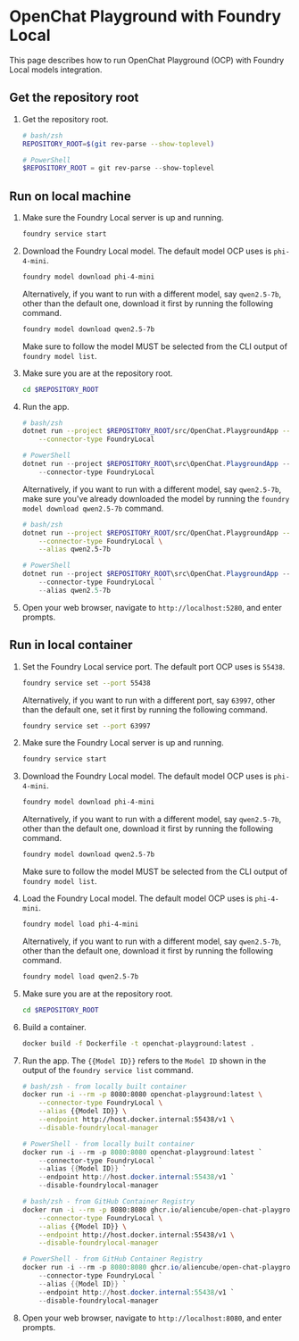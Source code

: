 # OpenChat Playground with Foundry Local

This page describes how to run OpenChat Playground (OCP) with Foundry Local models integration.

## Get the repository root

1. Get the repository root.

    ```bash
    # bash/zsh
    REPOSITORY_ROOT=$(git rev-parse --show-toplevel)
    ```

    ```powershell
    # PowerShell
    $REPOSITORY_ROOT = git rev-parse --show-toplevel
    ```

## Run on local machine

1. Make sure the Foundry Local server is up and running.

    ```bash
    foundry service start
    ```

1. Download the Foundry Local model. The default model OCP uses is `phi-4-mini`.

    ```bash
    foundry model download phi-4-mini
    ```

   Alternatively, if you want to run with a different model, say `qwen2.5-7b`, other than the default one, download it first by running the following command.

    ```bash
    foundry model download qwen2.5-7b
    ```

   Make sure to follow the model MUST be selected from the CLI output of `foundry model list`.

1. Make sure you are at the repository root.

    ```bash
    cd $REPOSITORY_ROOT
    ```

1. Run the app.

    ```bash
    # bash/zsh
    dotnet run --project $REPOSITORY_ROOT/src/OpenChat.PlaygroundApp -- \
        --connector-type FoundryLocal
    ```

    ```powershell
    # PowerShell
    dotnet run --project $REPOSITORY_ROOT\src\OpenChat.PlaygroundApp -- `
        --connector-type FoundryLocal
    ```

   Alternatively, if you want to run with a different model, say `qwen2.5-7b`, make sure you've already downloaded the model by running the `foundry model download qwen2.5-7b` command.

    ```bash
    # bash/zsh
    dotnet run --project $REPOSITORY_ROOT/src/OpenChat.PlaygroundApp -- \
        --connector-type FoundryLocal \
        --alias qwen2.5-7b
    ```

    ```powershell
    # PowerShell
    dotnet run --project $REPOSITORY_ROOT\src\OpenChat.PlaygroundApp -- `
        --connector-type FoundryLocal `
        --alias qwen2.5-7b
    ```

1. Open your web browser, navigate to `http://localhost:5280`, and enter prompts.

## Run in local container

1. Set the Foundry Local service port. The default port OCP uses is `55438`.

    ```bash
    foundry service set --port 55438
    ```

   Alternatively, if you want to run with a different port, say `63997`, other than the default one, set it first by running the following command.

    ```bash
    foundry service set --port 63997
    ```

1. Make sure the Foundry Local server is up and running.

    ```bash
    foundry service start
    ```

1. Download the Foundry Local model. The default model OCP uses is `phi-4-mini`.

    ```bash
    foundry model download phi-4-mini
    ```

   Alternatively, if you want to run with a different model, say `qwen2.5-7b`, other than the default one, download it first by running the following command.

    ```bash
    foundry model download qwen2.5-7b
    ```

   Make sure to follow the model MUST be selected from the CLI output of `foundry model list`.

1. Load the Foundry Local model. The default model OCP uses is `phi-4-mini`.

    ```bash
    foundry model load phi-4-mini
    ```

   Alternatively, if you want to run with a different model, say `qwen2.5-7b`, other than the default one, download it first by running the following command.

    ```bash
    foundry model load qwen2.5-7b
    ```

1. Make sure you are at the repository root.

    ```bash
    cd $REPOSITORY_ROOT
    ```

1. Build a container.

    ```bash
    docker build -f Dockerfile -t openchat-playground:latest .
    ```

 1. Run the app. The `{{Model ID}}` refers to the `Model ID` shown in the output of the `foundry service list` command.

    ```bash
    # bash/zsh - from locally built container
    docker run -i --rm -p 8080:8080 openchat-playground:latest \
        --connector-type FoundryLocal \
        --alias {{Model ID}} \
        --endpoint http://host.docker.internal:55438/v1 \
        --disable-foundrylocal-manager
    ```

    ```powershell
    # PowerShell - from locally built container
    docker run -i --rm -p 8080:8080 openchat-playground:latest `
        --connector-type FoundryLocal `
        --alias {{Model ID}} `
        --endpoint http://host.docker.internal:55438/v1 `
        --disable-foundrylocal-manager 
    ```

    ```bash
    # bash/zsh - from GitHub Container Registry
    docker run -i --rm -p 8080:8080 ghcr.io/aliencube/open-chat-playground/openchat-playground:latest \
        --connector-type FoundryLocal \
        --alias {{Model ID}} \
        --endpoint http://host.docker.internal:55438/v1 \
        --disable-foundrylocal-manager
    ```

    ```powershell
    # PowerShell - from GitHub Container Registry
    docker run -i --rm -p 8080:8080 ghcr.io/aliencube/open-chat-playground/openchat-playground:latest `
        --connector-type FoundryLocal `
        --alias {{Model ID}} `
        --endpoint http://host.docker.internal:55438/v1 `
        --disable-foundrylocal-manager 
    ```

1. Open your web browser, navigate to `http://localhost:8080`, and enter prompts.
